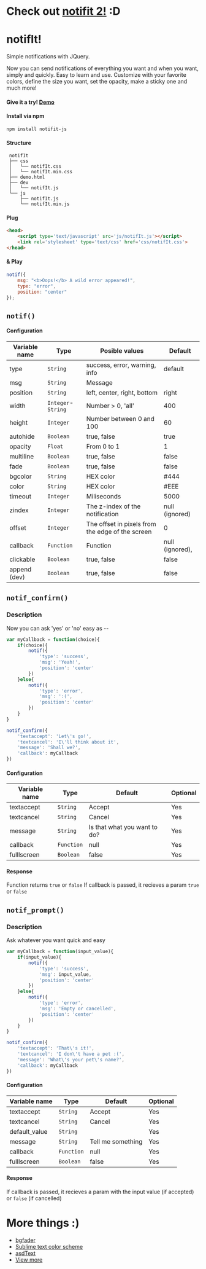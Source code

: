 # Check out [notifit 2!](https://github.com/naoxink/notifit-2) :D

notifIt!
=

Simple notifications with JQuery.

Now you can send notifications of everything you want and when you want, simply and quickly.
Easy to learn and use. Customize with your favorite colors, define the size you want, set the opacity, make a sticky one and much more!

#### Give it a try! [Demo](http://naoxink.ga/notifIt)

#### Install via npm
```
npm install notifit-js
```

#### Structure
```
 notifIt
 ├── css
 │   └── notifIt.css
 │   └── notifIt.min.css
 ├── demo.html
 ├── dev
 │   └── notifIt.js
 └── js
     ├── notifIt.js
     └── notifIt.min.js
```

#### Plug
```html
<head>
	<script type='text/javascript' src='js/notifIt.js'></script>
	<link rel='stylesheet' type='text/css' href='css/notifIt.css'>
</head>
```

#### & Play
```javascript
notif({
	msg: "<b>Oops!</b> A wild error appeared!",
	type: "error",
	position: "center"
});
```

## `notif()`

#### Configuration

Variable name|Type|Posible values|Default
---|---|---|---
type|`String`|success, error, warning, info|default
msg|`String`|Message|
position|`String`|left, center, right, bottom|right
width|`Integer`-`String`|Number > 0, 'all'|400
height|`Integer`|Number between 0 and 100|60
autohide|`Boolean`|true, false|true
opacity|`Float`|From 0 to 1|1
multiline|`Boolean`|true, false|false
fade|`Boolean`|true, false|false
bgcolor|`String`|HEX color|#444
color|`String`|HEX color|#EEE
timeout|`Integer`|Miliseconds|5000
zindex|`Integer`|The z-index of the notification|null (ignored)
offset|`Integer`|The offset in pixels from the edge of the screen|0
callback|`Function`|Function|null (ignored),
clickable|`Boolean`|true, false|false
append (dev)|`Boolean`|true, false|false


## `notif_confirm()`
### Description
Now you can ask 'yes' or 'no' easy as --
```javascript
var myCallback = function(choice){
    if(choice){
        notif({
            'type': 'success',
            'msg': 'Yeah!',
            'position': 'center'
        })
    }else{
        notif({
            'type': 'error',
            'msg': ':(',
            'position': 'center'
        })
    }
}

notif_confirm({
	'textaccept': 'Let\'s go!',
	'textcancel': 'I\'ll think about it',
	'message': 'Shall we?',
	'callback': myCallback
})
```

#### Configuration

Variable name|Type|Default|Optional
---|---|---|---
textaccept|`String`|Accept|Yes
textcancel|`String`|Cancel|Yes
message|`String`|Is that what you want to do?|Yes
callback|`Function`|null|Yes
fulllscreen|`Boolean`|false|Yes

#### Response
Function returns `true` or `false`
If callback is passed, it recieves a param `true` or `false`


## `notif_prompt()`
### Description
Ask whatever you want quick and easy
```javascript
var myCallback = function(input_value){
    if(input_value){
        notif({
            'type': 'success',
            'msg': input_value,
            'position': 'center'
        })
    }else{
        notif({
            'type': 'error',
            'msg': 'Empty or cancelled',
            'position': 'center'
        })
    }
}

notif_confirm({
	'textaccept': 'That\'s it!',
	'textcancel': 'I don\'t have a pet :(',
	'message': 'What\'s your pet\'s name?',
	'callback': myCallback
})
```

#### Configuration

Variable name|Type|Default|Optional
---|---|---|---
textaccept|`String`|Accept|Yes
textcancel|`String`|Cancel|Yes
default_value|`String`||Yes
message|`String`|Tell me something|Yes
callback|`Function`|null|Yes
fulllscreen|`Boolean`|false|Yes

#### Response
If callback is passed, it recieves a param with the input value (if accepted) or `false` (if cancelled)


# More things :)
- [bgfader](https://github.com/naoxink/bgfader)
- [Sublime text color scheme](https://github.com/naoxink/nxk-sublime-color-scheme)
- [asdText](https://github.com/naoxink/asdText)
- [View more](https://github.com/naoxink?tab=repositories)
